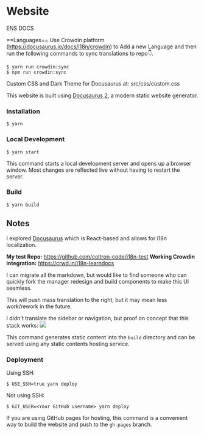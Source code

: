 # Website

ENS DOCS 

==Languages== 
Use Crowdin platform (https://docusaurus.io/docs/i18n/crowdin) to Add a new Language and then run the following commands to sync translations to repo👇.

```
$ yarn run crowdin:sync
$ npm run crowdin:sync
```

Custom CSS and Dark Theme for Docusaurus at: src/css/custom.css 





This website is built using [Docusaurus 2](https://docusaurus.io/), a modern static website generator.

### Installation

```
$ yarn
```

### Local Development

```
$ yarn start
```

This command starts a local development server and opens up a browser window. Most changes are reflected live without having to restart the server.

### Build

```
$ yarn build
```

## Notes

I explored [Docusaurus](https://docusaurus.io/docs/i18n/tutorial) which is React-based and allows for i18n localization.

**My test Repo:** https://github.com/coltron-code/i18n-test
**Working Crowdin integration:** https://crwd.in/i18n-learndocs

I can migrate all the markdown, but would like to find someone who can quickly fork the manager redesign and build components to make this UI seemless. 

This will push mass translation to the right, but it may mean less work/rework in the future.

I didn't translate the sidebar or navigation, but proof on concept that this stack works:
![](https://i.imgur.com/fOOvgLk.png)


This command generates static content into the `build` directory and can be served using any static contents hosting service.

### Deployment

Using SSH:

```
$ USE_SSH=true yarn deploy
```

Not using SSH:

```
$ GIT_USER=<Your GitHub username> yarn deploy
```

If you are using GitHub pages for hosting, this command is a convenient way to build the website and push to the `gh-pages` branch.
